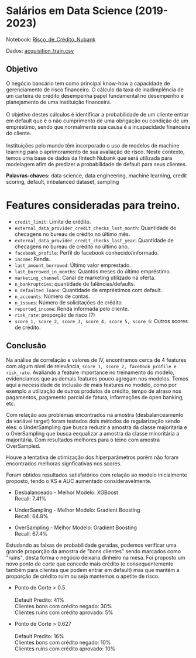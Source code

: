 # Salários em Data Science (2019-2023)

Notebook: [Risco_de_Crédito_Nubank](https://github.com/fayoshida/data-science/blob/main/Credit_Scoring_Imbalanced/Risco_de_Credito_Nubank.ipynb)

Dados: [acquisition_train.csv](http://dl.dropboxusercontent.com/s/xn2a4kzf0zer0xu/acquisition_train.csv?dl=0)

## Objetivo
O negócio bancário tem como principal know-how a capacidade de gerenciamento de risco financeiro. O cálculo da taxa de inadimplência de um carteira de crédito desempenha papel fundamental no desempenho e planejamento de uma instituição financeira. <br><br>
O objetivo destes cálculos é identificar a probabilidade de um cliente entrar em default que é o não cumprimento de uma obrigação ou condição de um empréstimo, sendo que normalmente sua causa é a incapacidade financeira do cliente.<br><br>
Instituições pelo mundo têm incorporado o uso de modelos de machine learning para o aprimoramento de sua avaliação de risco. Neste contexto, temos uma base de dados da fintech Nubank que será utilizada para modelagem afim de predizer a probabilidade de default para seus clientes.

**Palavras-chaves:** data science, data engineering, machine learning, credit scoring, default, imbalanced dataset, sampling

# Features consideradas para treino.

* `credit_limit`: Limite de crédito.
* `external_data_provider_credit_checks_last_month`: Quantidade de checagens no bureau de crédito no último mês.
* `external_data_provider_credit_checks_last_year`: Quantidade de checagens no bureau de crédito no último ano.
* `facebook_profile`: Perfil do facebook conhecido/informado.
* `income`: Renda.
* `last_amount_borrowed`: Último valor emprestado.
* `last_borrowed_in_months`: Quantos meses do último empréstimo.
* `marketing_channel`: Canal de marketing utilizado na oferta.
* `n_bankruptcies`: quantidade de falências/defaults.
* `n_defaulted_loans`: Quantidade de empréstimos com default.
* `n_accounts`: Número de contas.
* `n_issues`: Número de solicitações de crédito.
* `reported_income`: Renda informada pelo cliente.
* `risk_rate`: proporção de risco (?)
* `score_1, score_2, score_3, score_4, score_5, score_6`: Outros scores de crédito.

## Conclusão

Na análise de correlação e valores de IV, encontramos cerca de 4 features com algum nível de relevância, `score_1, score_2, facebook_profile e risk_rate`. Avaliando a feature importance no treinamento do modelo, evidenciamos que as demais features pouco agregam nos modelos. Temos aqui a necessidade de inclusão de mais features no modelo, como por exemplo a utilização de outros produtos de crédito, tempo de atraso nos pagamentos, pagamento parcial de fatura, informações de open banking, etc.

Com relação aos problemas encontrados na amostra (desbalanceamento da variável target) foram testados dois métodos de regularização sendo eles: o UnderSampling que busca reduzir a amostra da classe majoritaria e o OverSampling que busca eequalizar a amostra da classe minoritária a majoritária. Com resultados melhores para o teino com amostra OverSampled.

Houve a tentativa de otimização dos hiperparâmetros porém não foram encontrados melhoras signficativas nos scores.

Foram obtidos resultados satisfatórios com relação ao modelo inicialmente proposto, tendo o KS e AUC aumentado consideravelmente.

* Desbalanceado - Melhor Modelo: XGBoost<br>
Recall: 7.41%

* UnderSampling - Melhor Modelo: Gradient Boosting<br>
Recall: 64.8%

* OverSampling - Melhor Modelo: Gradient Boosting<br>
Recall: 67.4%

Estudando as faixas de probabilidade geradas, podemos verificar uma grande proporção da amostra de "bons clientes" sendo marcados como "ruins", desta forma o negócio deixaria dinheiro na mesa. Foi proposto um novo ponto de corte que concede mais crédito (e consequentemente também para clientes que podem entrar em default) mas que mantém a proporção de crédito ruim ou seja mantemos o apetite de risco.

* Ponto de Corte > 0.5<br><br>
Default Predito: 41%<br>
Clientes bons com crédito negado: 30%<br>
Clientes ruins com crédito aprovado: 5%

* Ponto de Corte > 0.627<br><br>
Default Predito: 16%<br>
Clientes bons com crédito negado: 10%<br>
Clientes ruins com crédito aprovado: 10%





